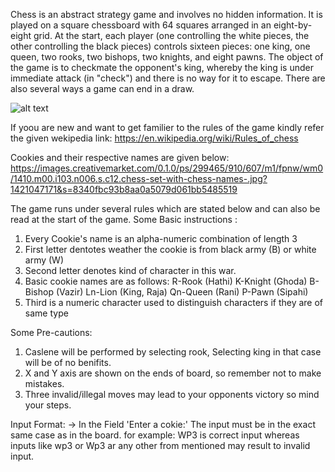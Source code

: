 Chess is an abstract strategy game and involves no hidden information. It is played on a square chessboard with 64 squares arranged in an eight-by-eight grid. At the start, each player (one controlling the white pieces, the other controlling the black pieces) controls sixteen pieces: one king, one queen, two rooks, two bishops, two knights, and eight pawns. The object of the game is to checkmate the opponent's king, whereby the king is under immediate attack (in "check") and there is no way for it to escape. There are also several ways a game can end in a draw.

![alt text](<.https://upload.wikimedia.org/wikipedia/commons/6/6f/ChessSet.jpg>) 

If yoou are new and want to get familier to the rules of the game kindly refer the given wekipedia link:
 https://en.wikipedia.org/wiki/Rules_of_chess
 
Cookies and their respective names are given below: 
 https://images.creativemarket.com/0.1.0/ps/299465/910/607/m1/fpnw/wm0/1410.m00.i103.n006.s.c12.chess-set-with-chess-names-.jpg?1421047171&s=8340fbc93b8aa0a5079d061bb5485519

The game runs under several rules which are stated below and can also be read at the start of the game.
Some Basic instructions :
1. Every Cookie's name is an alpha-numeric combination of length 3
2. First letter dentotes weather the cookie is from black army (B) or white army (W)
3. Second letter denotes kind of character in this war.
4. Basic cookie names are as follows:
        R-Rook   (Hathi)
        K-Knight (Ghoda)
        B-Bishop (Vazir)
        Ln-Lion  (King, Raja)
        Qn-Queen (Rani)
        P-Pawn   (Sipahi)
5. Third is a numeric character used to distinguish characters if they are of same type


Some Pre-cautions:
1. Caslene will be performed by selecting rook, Selecting king in that case will be of no benifits.
2. X and Y axis are shown on the ends of board, so remember not to make mistakes.
3. Three invalid/illegal moves may lead to your opponents victory so mind your steps.


Input Format:
-> In the Field 'Enter a cokie:' The input must be in the exact same case as in the board.
 for example: WP3 is correct input whereas inputs like wp3 or Wp3 ar any other from mentioned may result to invalid input.
